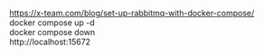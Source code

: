 https://x-team.com/blog/set-up-rabbitmq-with-docker-compose/<br>
docker compose up -d<br>
docker compose down<br>
http://localhost:15672<br>
